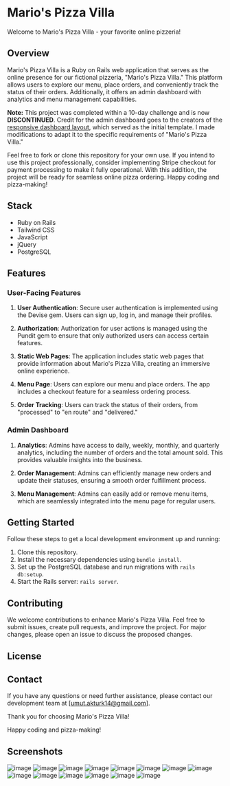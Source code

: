 # Mario's Pizza Villa

Welcome to Mario's Pizza Villa - your favorite online pizzeria!

## Overview

Mario's Pizza Villa is a Ruby on Rails web application that serves as the online presence for our fictional pizzeria, "Mario's Pizza Villa." This platform allows users to explore our menu, place orders, and conveniently track the status of their orders. Additionally, it offers an admin dashboard with analytics and menu management capabilities.

**Note:** This project was completed within a 10-day challenge and is now **DISCONTINUED**. Credit for the admin dashboard goes to the creators of the [responsive dashboard layout](https://tailwindcomponents.com/component/responsive-dashboard-layout), which served as the initial template. I made modifications to adapt it to the specific requirements of "Mario's Pizza Villa."

Feel free to fork or clone this repository for your own use. If you intend to use this project professionally, consider implementing Stripe checkout for payment processing to make it fully operational. With this addition, the project will be ready for seamless online pizza ordering. Happy coding and pizza-making!

## Stack

- Ruby on Rails
- Tailwind CSS
- JavaScript
- jQuery
- PostgreSQL

## Features

### User-Facing Features

1. **User Authentication**: Secure user authentication is implemented using the Devise gem. Users can sign up, log in, and manage their profiles.

2. **Authorization**: Authorization for user actions is managed using the Pundit gem to ensure that only authorized users can access certain features.

3. **Static Web Pages**: The application includes static web pages that provide information about Mario's Pizza Villa, creating an immersive online experience.

4. **Menu Page**: Users can explore our menu and place orders. The app includes a checkout feature for a seamless ordering process.

5. **Order Tracking**: Users can track the status of their orders, from "processed" to "en route" and "delivered."

### Admin Dashboard

1. **Analytics**: Admins have access to daily, weekly, monthly, and quarterly analytics, including the number of orders and the total amount sold. This provides valuable insights into the business.

2. **Order Management**: Admins can efficiently manage new orders and update their statuses, ensuring a smooth order fulfillment process.

3. **Menu Management**: Admins can easily add or remove menu items, which are seamlessly integrated into the menu page for regular users.

## Getting Started

Follow these steps to get a local development environment up and running:

1. Clone this repository.
2. Install the necessary dependencies using `bundle install`.
3. Set up the PostgreSQL database and run migrations with `rails db:setup`.
4. Start the Rails server: `rails server`.

## Contributing

We welcome contributions to enhance Mario's Pizza Villa. Feel free to submit issues, create pull requests, and improve the project. For major changes, please open an issue to discuss the proposed changes.

## License



## Contact

If you have any questions or need further assistance, please contact our development team at [umut.akturk14@gmail.com].

Thank you for choosing Mario's Pizza Villa!

Happy coding and pizza-making!

## Screenshots

![image](https://github.com/UmutAkturk14/mario-s-pizza-villa/assets/84997345/d021f811-454a-4b31-bf6c-b5f37c5aac3f)
![image](https://github.com/UmutAkturk14/mario-s-pizza-villa/assets/84997345/955b176a-d890-417c-9235-051e3189a9c5)
![image](https://github.com/UmutAkturk14/mario-s-pizza-villa/assets/84997345/e5d9fcc2-7d54-4b76-8335-e3b9a7b4e796)
![image](https://github.com/UmutAkturk14/mario-s-pizza-villa/assets/84997345/fe830155-731f-4237-93a1-4bd81c7f9467)
![image](https://github.com/UmutAkturk14/mario-s-pizza-villa/assets/84997345/ed5fa8fb-bbf5-4580-9cba-faf05bbf0737)
![image](https://github.com/UmutAkturk14/mario-s-pizza-villa/assets/84997345/a3146453-8d22-45f9-86af-c54d9378f424)
![image](https://github.com/UmutAkturk14/mario-s-pizza-villa/assets/84997345/85221b8e-cee8-44ba-86ff-8adfe0203d02)
![image](https://github.com/UmutAkturk14/mario-s-pizza-villa/assets/84997345/55ad562e-237c-45fa-a3b6-5e3c4964fcde)
![image](https://github.com/UmutAkturk14/mario-s-pizza-villa/assets/84997345/909aa224-6cf7-4645-aaae-32ec93456670)
![image](https://github.com/UmutAkturk14/mario-s-pizza-villa/assets/84997345/1f34d951-47cd-4537-9df0-04635c99eb04)
![image](https://github.com/UmutAkturk14/mario-s-pizza-villa/assets/84997345/c836e6b4-57c9-4433-9e02-de21d173a806)
![image](https://github.com/UmutAkturk14/mario-s-pizza-villa/assets/84997345/d31ca6aa-60c4-4eec-b054-f9c496a559c0)
![image](https://github.com/UmutAkturk14/mario-s-pizza-villa/assets/84997345/98e945d8-2f55-442d-a963-990cdab0ba99)
![image](https://github.com/UmutAkturk14/mario-s-pizza-villa/assets/84997345/564da6a3-fd45-404d-9df1-ff972c495231)








